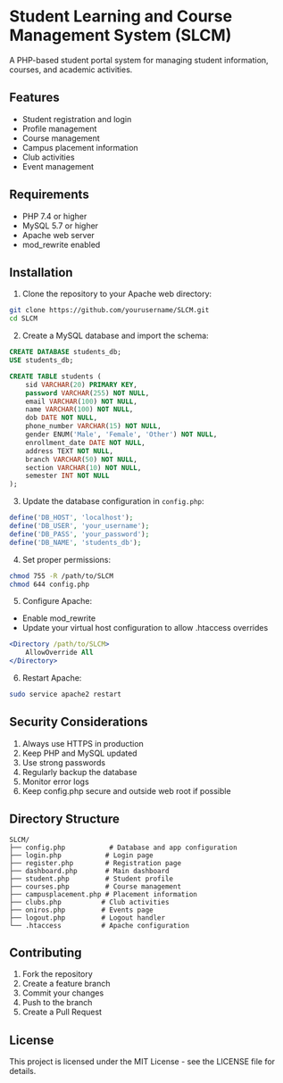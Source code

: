 # Student Learning and Course Management System (SLCM)

A PHP-based student portal system for managing student information, courses, and academic activities.

## Features

- Student registration and login
- Profile management
- Course management
- Campus placement information
- Club activities
- Event management

## Requirements

- PHP 7.4 or higher
- MySQL 5.7 or higher
- Apache web server
- mod_rewrite enabled

## Installation

1. Clone the repository to your Apache web directory:
```bash
git clone https://github.com/yourusername/SLCM.git
cd SLCM
```

2. Create a MySQL database and import the schema:
```sql
CREATE DATABASE students_db;
USE students_db;

CREATE TABLE students (
    sid VARCHAR(20) PRIMARY KEY,
    password VARCHAR(255) NOT NULL,
    email VARCHAR(100) NOT NULL,
    name VARCHAR(100) NOT NULL,
    dob DATE NOT NULL,
    phone_number VARCHAR(15) NOT NULL,
    gender ENUM('Male', 'Female', 'Other') NOT NULL,
    enrollment_date DATE NOT NULL,
    address TEXT NOT NULL,
    branch VARCHAR(50) NOT NULL,
    section VARCHAR(10) NOT NULL,
    semester INT NOT NULL
);
```

3. Update the database configuration in `config.php`:
```php
define('DB_HOST', 'localhost');
define('DB_USER', 'your_username');
define('DB_PASS', 'your_password');
define('DB_NAME', 'students_db');
```

4. Set proper permissions:
```bash
chmod 755 -R /path/to/SLCM
chmod 644 config.php
```

5. Configure Apache:
- Enable mod_rewrite
- Update your virtual host configuration to allow .htaccess overrides
```apache
<Directory /path/to/SLCM>
    AllowOverride All
</Directory>
```

6. Restart Apache:
```bash
sudo service apache2 restart
```

## Security Considerations

1. Always use HTTPS in production
2. Keep PHP and MySQL updated
3. Use strong passwords
4. Regularly backup the database
5. Monitor error logs
6. Keep config.php secure and outside web root if possible

## Directory Structure

```
SLCM/
├── config.php           # Database and app configuration
├── login.php           # Login page
├── register.php        # Registration page
├── dashboard.php       # Main dashboard
├── student.php         # Student profile
├── courses.php         # Course management
├── campusplacement.php # Placement information
├── clubs.php          # Club activities
├── oniros.php         # Events page
├── logout.php         # Logout handler
└── .htaccess          # Apache configuration
```

## Contributing

1. Fork the repository
2. Create a feature branch
3. Commit your changes
4. Push to the branch
5. Create a Pull Request

## License

This project is licensed under the MIT License - see the LICENSE file for details. 